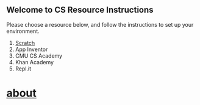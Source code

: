 ## Welcome to CS Resource Instructions

Please choose a resource below, and follow the instructions to set up your environment.

1. [Scratch](/scratch.html)
2. App Inventor
3. CMU CS Academy
4. Khan Academy
5. Repl.it

# [about](/about.md)
